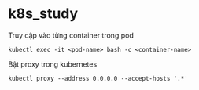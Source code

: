 # k8s_study
Truy cập vào từng container trong pod
```
kubectl exec -it <pod-name> bash -c <container-name>
```
Bật proxy trong kubernetes 
```
kubectl proxy --address 0.0.0.0 --accept-hosts '.*'
```
